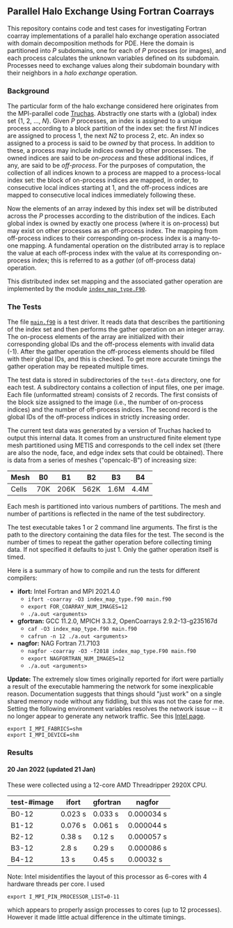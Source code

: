 ## Parallel Halo Exchange Using Fortran Coarrays

This repository contains code and test cases for investigating Fortran
coarray implementations of a parallel halo exchange operation associated
with domain decomposition methods for PDE. Here the domain is partitioned
into *P* subdomains, one for each of *P* processes (or images), and each
process calculates the unknown variables defined on its subdomain.
Processes need to exchange values along their subdomain boundary with
their neighbors in a *halo exchange* operation.

### Background
The particular form of the halo exchange considered here originates from the
MPI-parallel code [Truchas](https://gitlab.com/truchas/truchas). Abstractly
one starts with a (global) index set {1, 2, ..., *N*}. Given *P* processes,
an index is assigned to a unique process according to a block partition of
the index set: the first *N1* indices are assigned to process 1, the next
*N2* to process 2, etc. An index so assigned to a process is said to be
*owned* by that process. In addition to these, a process may include indices
owned by other processes. The owned indices are said to be *on-process* and
these additional indices, if any, are said to be *off-process*. For the
purposes of computation, the collection of all indices known to a process
are mapped to a process-local index set: the block of on-process indices are
mapped, in order, to consecutive local indices starting at 1, and the
off-process indices are mapped to consecutive local indices immediately
following these.

Now the elements of an array indexed by this index set will be distributed
across the *P* processes according to the distribution of the indices.
Each global index is owned by exactly one process (where it is on-process)
but may exist on other processes as an off-process index. The mapping from
off-process indices to their corresponding on-process index is a many-to-one
mapping. A fundamental operation on the distributed array is to replace the
value at each off-process index with the value at its corresponding
on-process index; this is referred to as a *gather* (of off-process data)
operation.

This distributed index set mapping and the associated gather operation
are implemented by the module [`index_map_type.F90`](index_map_type.f90).

### The Tests
The file [`main.f90`](main.f90) is a test driver. It reads data that
describes the partitioning of the index set and then performs the gather
operation on an integer array. The on-process elements of the array are
initialized with their corresponding global IDs and the off-process elements
with invalid data (-1). After the gather operation the off-process elements
should be filled with their global IDs, and this is checked. To get more
accurate timings the gather operation may be repeated multiple times.

The test data is stored in subdirectories of the `test-data` directory,
one for each test. A subdirectory contains a collection of input files,
one per image. Each file (unformatted stream) consists of 2 records. The
first consists of the block size assigned to the image (i.e., the number
of on-process indices) and the number of off-process indices. The second
record is the global IDs of the off-process indices in strictly increasing
order.

The current test data was generated by a version of Truchas hacked to output
this internal data. It comes from an unstructured finite element type mesh
partitioned using METIS and corresponds to the cell index set (there are
also the node, face, and edge index sets that could be obtained). There is
data from a series of meshes ("opencalc-B") of increasing size:

  | Mesh | B0  | B1   | B2   | B3   | B4
  | ---- | --  | --   | --   | --   | --
  | Cells| 70K | 206K | 562K | 1.6M | 4.4M

Each mesh is partitioned into various numbers of partitions. The mesh and
number of partitions is reflected in the name of the test subdirectory.

The test executable takes 1 or 2 command line arguments. The first is the
path to the directory containing the data files for the test. The second
is the number of times to repeat the gather operation before collecting
timing data. If not specified it defaults to just 1. Only the gather
operation itself is timed.

Here is a summary of how to compile and run the tests for different
compilers:

* **ifort:** Intel Fortran and MPI 2021.4.0
  - `ifort -coarray -O3 index_map_type.f90 main.f90`
  - `export FOR_COARRAY_NUM_IMAGES=12`
  - `./a.out <arguments>`
* **gfortran:** GCC 11.2.0, MPICH 3.3.2, OpenCoarrays 2.9.2-13-g235167d
  - `caf -O3 index_map_type.f90 main.f90`
  - `cafrun -n 12 ./a.out <arguments>`
* **nagfor:** NAG Fortran 7.1.7103
  - `nagfor -coarray -O3 -f2018 index_map_type.F90 main.f90`
  - `export NAGFORTRAN_NUM_IMAGES=12`
  - `./a.out <arguments>`

**Update:** The extremely slow times originally reported for ifort were
partially a result of the executable hammering the network for some
inexplicable reason. Documentation suggests that things should "just work"
on a single shared memory node without any fiddling, but this was not the
case for me. Setting the following environment variables resolves the
network issue -- it no longer appear to generate any network traffic.
See this [Intel page](https://www.intel.com/content/www/us/en/develop/documentation/fortran-compiler-oneapi-dev-guide-and-reference/top/optimization-and-programming-guide/coarrays-1/using-coarrays.html).
```
export I_MPI_FABRICS=shm
export I_MPI_DEVICE=shm
```
### Results
#### 20 Jan 2022 (updated 21 Jan)


These were collected using a 12-core AMD Threadripper 2920X CPU.

test-#image | ifort | gfortran | nagfor
---------- | ----- | -------- | ------
B0-12 | 0.023 s | 0.033 s | 0.000034 s
B1-12 | 0.076 s | 0.061 s | 0.000044 s
B2-12 | 0.38 s  | 0.12 s  | 0.000057 s
B3-12 | 2.8 s  | 0.29 s  | 0.000086 s
B4-12 | 13 s   | 0.45 s  | 0.00032 s

Note: Intel misidentifies the layout of this processor as 6-cores with
4 hardware threads per core. I used

    export I_MPI_PIN_PROCESSOR_LIST=0-11

which appears to properly assign processes to cores (up to 12 processes).
However it made little actual difference in the ultimate timings.
